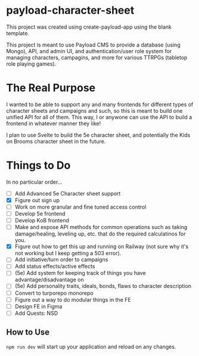 # payload-character-sheet

This project was created using create-payload-app using the blank template.

This project is meant to use Payload CMS to provide a database (using Mongo), API, and admin UI, and authentication/user role system for managing characters, campagins, and more for various TTRPGs (tabletop role playing games).

# The Real Purpose

I wanted to be able to support any and many frontends for different types of character sheets and campaigns and such, so this is meant to build one unified API for all of them.
This way, I or anywone can use the API to build a frontend in whatever manner they like!

I plan to use Svelte to build the 5e character sheet, and potentially the Kids on Brooms character sheet in the future.

# Things to Do

In no particular order...
- [ ] Add Advanced 5e Character sheet support
- [x] Figure out sign up
- [ ] Work on more granular and fine tuned access control
- [ ] Develop 5e frontend
- [ ] Develop KoB frontend
- [ ] Make and expose API methods for common operations such as taking damage/healing, leveling up, etc. that do the required calculatinos for you.
- [x] Figure out how to get this up and running on Railway (not sure why it's not working but I keep getting a 503 error).
- [ ] Add initiative/turn order to campaigns
- [ ] Add status effects/active effects
- [ ] (5e) Add system for keeping track of things you have advantage/disadvantage on
- [ ] (5e) Add personality traits, ideals, bonds, flaws to character description
- [ ] Convert to turporepo monorepo
- [ ] Figure out a way to do modular things in the FE
- [ ] Design FE in Figma
- [ ] Add Quests: NSD

## How to Use

`npm run dev` will start up your application and reload on any changes.
